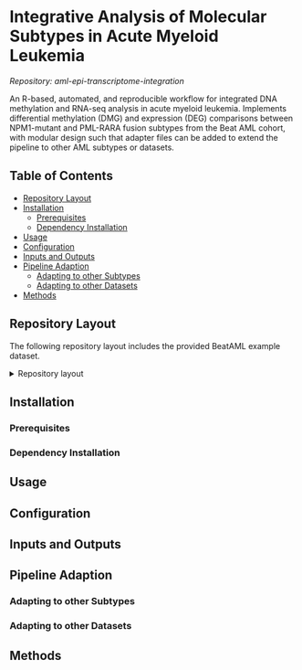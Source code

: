 # Integrative Analysis of Molecular Subtypes in Acute Myeloid Leukemia

_Repository: aml-epi-transcriptome-integration_  

An R-based, automated, and reproducible workflow for integrated DNA methylation and RNA-seq analysis in acute myeloid leukemia. Implements differential methylation (DMG) and expression (DEG) comparisons between NPM1-mutant and PML-RARA fusion subtypes from the Beat AML cohort, with modular design such that adapter files can be added to extend the pipeline to other AML subtypes or datasets.

## Table of Contents
- [Repository Layout](#repository-layout)
- [Installation](#installation)
  - [Prerequisites](#prerequisites)
  - [Dependency Installation](#dependency-installation)
- [Usage](#usage)
- [Configuration](#configuration)
- [Inputs and Outputs](#inputs-and-outputs)
- [Pipeline Adaption](#pipeline-adaption)
  - [Adapting to other Subtypes](#adapting-to-other-subtypes)
  - [Adapting to other Datasets](#adapting-to-other-datasets)
- [Methods](#methods)


## Repository Layout
The following repository layout includes the provided BeatAML example dataset. 
<details> <summary>Repository layout</summary>
.
├── config/
|   ├── default_config.R
|   └── beataml_config.R
|
├── utilities/
|   └── setup.R
|
├── adapters/
|   ├── methylation_adapter.R
|   ├── expression_adapter.R
│   ├── generate_id_mapping.R
│   └── generate_annotations.R
|
├── workflow/
|   ├── 01_preprocess_methylation.R
|   ├── 02_preprocess_expression.R
|   ├── 03_differential_methylation.R
|   ├── 04_differential_expression.R
|   └── 05_integration.R
|
├── data/
|   ├── default/
|   |   ├── raw/
|   |   └── processed/
|   └── beataml/
|       ├── raw/
|       |   ├── beataml_beta_values.csv
|       |   └── beataml_star_gene_counts.csv
|       └── processed/
|           ├── beataml_methylation_data.rds
|           └── beataml_expression_data.rds
|
├── results/
|   ├── default/
|   |   ├── 01_methylation/
|   |   |   └── slurm/
|   |   |   |   ├── scripts/
|   |   |   |   └── data/
|   |   ├── 02_expression/
|   |   └── 03_integration
|   └── beataml/
|       ├── 01_methylation/
|       |   ├── slurm/
|       |   |   ├── scripts/
|       |   |   |   ├── beataml_slurm.sh
|       |   |   |   └── beataml_slurm.R
|       |   |   ├── data/
|       |   |   |   ├── beataml_slurm_data.sh
|       |   |   |   ├── beataml_slurm_info.sh
|       |   |   |   └── beataml_slurm_design.R
|       |   ├── beat_dmgs.rds
|       |   ├── beat_dmgs.xlsx
|       |   ├── beat_methylation_summary.rds
|       |   └── beat_methylation_summary.xlsx
|       ├── 02_expression/
|       |   ├── beat_degs.rds
|       |   └── beat_degs.xlsx
|       └── 03_integration
|           ├── beat_anticorrelated.rds
|           └── beat_anticorrelated.xlsx
|
├── run_pipeline.R
└── README.md
</details>

## Installation
  ### Prerequisites
  ### Dependency Installation

## Usage

## Configuration

## Inputs and Outputs

## Pipeline Adaption
  ### Adapting to other Subtypes
  ### Adapting to other Datasets

## Methods

